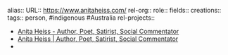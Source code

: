 alias::
URL:: https://www.anitaheiss.com/
rel-org::
role::
fields::
creations::
tags:: person, #indigenous #Australia
rel-projects::

- [Anita Heiss - Author, Poet, Satirist, Social Commentator](https://www.anitaheiss.com/)
- [Anita Heiss | Author, Poet, Satirist, Social Commentator](https://anitaheiss.wordpress.com/)
-
